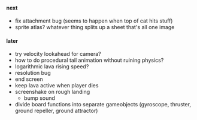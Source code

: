 #### next
- fix attachment bug (seems to happen when top of cat hits stuff)
- sprite atlas? whatever thing splits up a sheet that's all one image

#### later
- try velocity lookahead for camera?
- how to do procedural tail animation without ruining physics?
- logarithmic lava rising speed?
- resolution bug
- end screen
- keep lava active when player dies
- screenshake on rough landing
  - bump sound
- divide board functions into separate gameobjects (gyroscope, thruster, ground repeller, ground attractor)